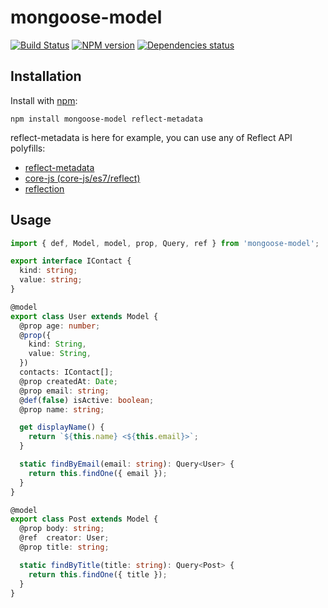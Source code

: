 # mongoose-model
[![Build Status](https://travis-ci.org/megahertz/mongoose-model.svg?branch=master)](https://travis-ci.org/megahertz/mongoose-model)
[![NPM version](https://badge.fury.io/js/mongoose-model.svg)](https://badge.fury.io/js/mongoose-model)
[![Dependencies status](https://david-dm.org/megahertz/mongoose-model/status.svg)](https://david-dm.org/megahertz/mongoose-model)

## Installation

Install with [npm](https://npmjs.org/package/mongoose-model):

    npm install mongoose-model reflect-metadata
    
reflect-metadata is here for example, you can use any of Reflect API polyfills:

 - [reflect-metadata](https://www.npmjs.com/package/reflect-metadata)
 - [core-js (core-js/es7/reflect)](https://www.npmjs.com/package/core-js)
 - [reflection](https://www.npmjs.com/package/@abraham/reflection)

## Usage

```typescript
import { def, Model, model, prop, Query, ref } from 'mongoose-model';

export interface IContact {
  kind: string;
  value: string;
}

@model
export class User extends Model {
  @prop age: number;
  @prop({
    kind: String,
    value: String,
  })
  contacts: IContact[];
  @prop createdAt: Date;
  @prop email: string;
  @def(false) isActive: boolean;
  @prop name: string;

  get displayName() {
    return `${this.name} <${this.email}>`;
  }

  static findByEmail(email: string): Query<User> {
    return this.findOne({ email });
  }
}

@model
export class Post extends Model {
  @prop body: string;
  @ref  creator: User;
  @prop title: string;

  static findByTitle(title: string): Query<Post> {
    return this.findOne({ title });
  }
}
```
